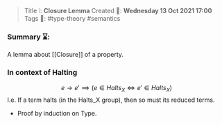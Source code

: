 > Title ❕: **Closure Lemma**
> Created 📅: **Wednesday 13 Oct 2021 17:00**
  Tags 📎: #type-theory #semantics 

### Summary ⌛:
A lemma about [[Closure]] of a property.

### In context of Halting
$$e \rightarrow e' \implies (e \in Halts_X \iff e' \in Halts_X)$$
I.e. If a term halts (in the Halts_X group), then so must its reduced terms.

- Proof by induction on Type.